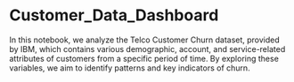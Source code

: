 # Customer_Data_Dashboard
In this notebook, we analyze the Telco Customer Churn dataset, provided by IBM, which contains various demographic, account, and service-related attributes of customers from a specific period of time. By exploring these variables, we aim to identify patterns and key indicators of churn. 
